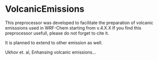 # VolcanicEmissions

This preprocessor was developed to facilitate the preparation of volcanic emisssions used in WRF-Chem starting from v.4.X.X
If you find this preprocessor usefull, please do not forget to cite it.

It is planned to extend to other emission as well.

Ukhov et. al, Enhansing volcanic emissions...